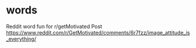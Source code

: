 # words
Reddit word fun for r/getMotivated Post https://www.reddit.com/r/GetMotivated/comments/6r7fzz/image_attitude_is_everything/
